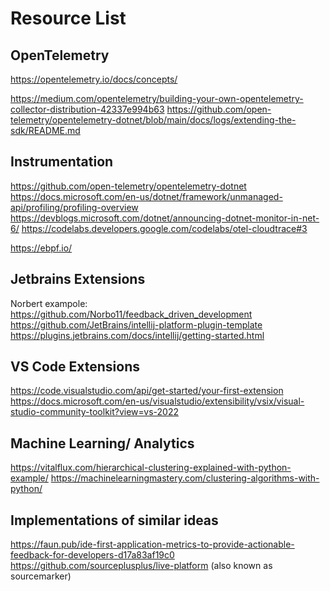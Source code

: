# Resource List

## OpenTelemetry

https://opentelemetry.io/docs/concepts/

https://medium.com/opentelemetry/building-your-own-opentelemetry-collector-distribution-42337e994b63
https://github.com/open-telemetry/opentelemetry-dotnet/blob/main/docs/logs/extending-the-sdk/README.md

## Instrumentation

https://github.com/open-telemetry/opentelemetry-dotnet
https://docs.microsoft.com/en-us/dotnet/framework/unmanaged-api/profiling/profiling-overview
https://devblogs.microsoft.com/dotnet/announcing-dotnet-monitor-in-net-6/
https://codelabs.developers.google.com/codelabs/otel-cloudtrace#3

https://ebpf.io/

## Jetbrains Extensions
Norbert exampole: https://github.com/Norbo11/feedback_driven_development
https://github.com/JetBrains/intellij-platform-plugin-template
https://plugins.jetbrains.com/docs/intellij/getting-started.html



## VS Code Extensions

https://code.visualstudio.com/api/get-started/your-first-extension
https://docs.microsoft.com/en-us/visualstudio/extensibility/vsix/visual-studio-community-toolkit?view=vs-2022

## Machine Learning/ Analytics
https://vitalflux.com/hierarchical-clustering-explained-with-python-example/
https://machinelearningmastery.com/clustering-algorithms-with-python/

## Implementations of similar ideas
https://faun.pub/ide-first-application-metrics-to-provide-actionable-feedback-for-developers-d17a83af19c0
https://github.com/sourceplusplus/live-platform (also known as sourcemarker)




